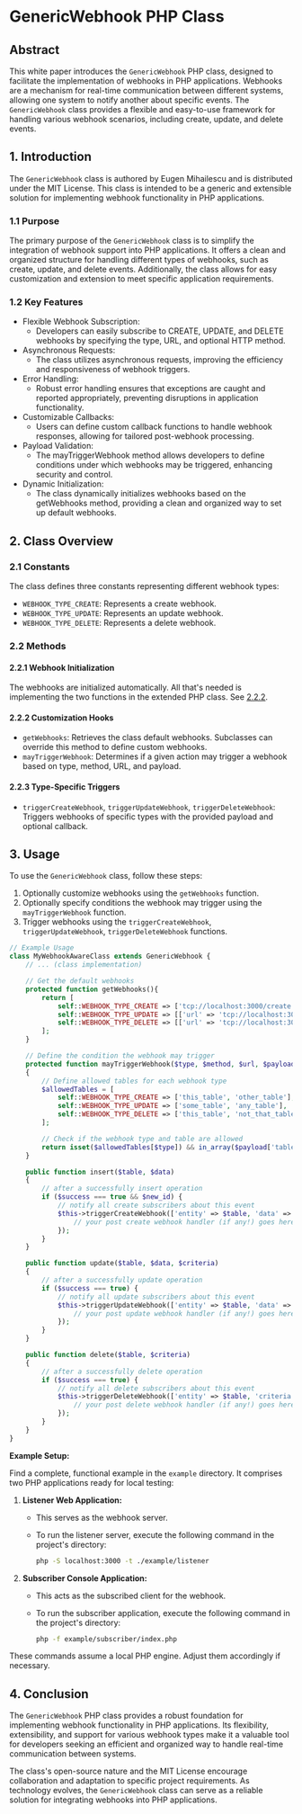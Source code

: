 # GenericWebhook PHP Class

## Abstract

This white paper introduces the `GenericWebhook` PHP class, designed to facilitate the implementation of webhooks in PHP applications. Webhooks are a mechanism for real-time communication between different systems, allowing one system to notify another about specific events. The `GenericWebhook` class provides a flexible and easy-to-use framework for handling various webhook scenarios, including create, update, and delete events.

## 1. Introduction

The `GenericWebhook` class is authored by Eugen Mihailescu and is distributed under the MIT License. This class is intended to be a generic and extensible solution for implementing webhook functionality in PHP applications.

### 1.1 Purpose

The primary purpose of the `GenericWebhook` class is to simplify the integration of webhook support into PHP applications. It offers a clean and organized structure for handling different types of webhooks, such as create, update, and delete events. Additionally, the class allows for easy customization and extension to meet specific application requirements.

### 1.2 Key Features

- Flexible Webhook Subscription:
  - Developers can easily subscribe to CREATE, UPDATE, and DELETE webhooks by specifying the type, URL, and optional HTTP method.
- Asynchronous Requests:
  - The class utilizes asynchronous requests, improving the efficiency and responsiveness of webhook triggers.
- Error Handling:
  - Robust error handling ensures that exceptions are caught and reported appropriately, preventing disruptions in application functionality.
- Customizable Callbacks:
  - Users can define custom callback functions to handle webhook responses, allowing for tailored post-webhook processing.
- Payload Validation:
  - The mayTriggerWebhook method allows developers to define conditions under which webhooks may be triggered, enhancing security and control.
- Dynamic Initialization:
  - The class dynamically initializes webhooks based on the getWebhooks method, providing a clean and organized way to set up default webhooks.

## 2. Class Overview

### 2.1 Constants

The class defines three constants representing different webhook types:

- `WEBHOOK_TYPE_CREATE`: Represents a create webhook.
- `WEBHOOK_TYPE_UPDATE`: Represents an update webhook.
- `WEBHOOK_TYPE_DELETE`: Represents a delete webhook.

### 2.2 Methods

#### 2.2.1 Webhook Initialization

The webhooks are initialized automatically. All that's needed is implementing the two functions in the extended PHP class. See [2.2.2](#2.2.2-customization-hooks).

#### 2.2.2 Customization Hooks

- `getWebhooks`: Retrieves the class default webhooks. Subclasses can override this method to define custom webhooks.
- `mayTriggerWebhook`: Determines if a given action may trigger a webhook based on type, method, URL, and payload.

#### 2.2.3 Type-Specific Triggers

- `triggerCreateWebhook`, `triggerUpdateWebhook`, `triggerDeleteWebhook`: Triggers webhooks of specific types with the provided payload and optional callback.

## 3. Usage

To use the `GenericWebhook` class, follow these steps:

1. Optionally customize webhooks using the `getWebhooks` function.
2. Optionally specify conditions the webhook may trigger using the `mayTriggerWebhook` function.
3. Trigger webhooks using the `triggerCreateWebhook`, `triggerUpdateWebhook`, `triggerDeleteWebhook` functions.

```php
// Example Usage
class MyWebhookAwareClass extends GenericWebhook {
    // ... (class implementation)

    // Get the default webhooks
    protected function getWebhooks(){
        return [
            self::WEBHOOK_TYPE_CREATE => ['tcp://localhost:3000/create'],
            self::WEBHOOK_TYPE_UPDATE => [['url' => 'tcp://localhost:3000/update', 'method' => 'PATCH']],
            self::WEBHOOK_TYPE_DELETE => [['url' => 'tcp://localhost:3000/delete', 'method' => 'DELETE']]
        ];
    }

    // Define the condition the webhook may trigger
    protected function mayTriggerWebhook($type, $method, $url, $payload)
    {
        // Define allowed tables for each webhook type
        $allowedTables = [
            self::WEBHOOK_TYPE_CREATE => ['this_table', 'other_table'],
            self::WEBHOOK_TYPE_UPDATE => ['some_table', 'any_table'],
            self::WEBHOOK_TYPE_DELETE => ['this_table', 'not_that_table'],
        ];

        // Check if the webhook type and table are allowed
        return isset($allowedTables[$type]) && in_array($payload['table'], $allowedTables[$type]);
    }

    public function insert($table, $data)
    {
        // after a successfully insert operation
        if ($success === true && $new_id) {
            // notify all create subscribers about this event
            $this->triggerCreateWebhook(['entity' => $table, 'data' => $data, 'newId' => $new_id], function ($res, $headers) {
                // your post create webhook handler (if any!) goes here
            });
        }
    }

    public function update($table, $data, $criteria)
    {
        // after a successfully update operation
        if ($success === true) {
            // notify all update subscribers about this event
            $this->triggerUpdateWebhook(['entity' => $table, 'data' => $data, 'criteria' => $criteria], function ($res, $headers) {
                // your post update webhook handler (if any!) goes here
            });
        }
    }

    public function delete($table, $criteria)
    {
        // after a successfully delete operation
        if ($success === true) {
            // notify all delete subscribers about this event
            $this->triggerDeleteWebhook(['entity' => $table, 'criteria' => $criteria], function ($res, $headers) {
                // your post delete webhook handler (if any!) goes here
            });
        }
    }
}
```

**Example Setup:**

Find a complete, functional example in the `example` directory. It comprises two PHP applications ready for local testing:

1. **Listener Web Application:**

   - This serves as the webhook server.
   - To run the listener server, execute the following command in the project's directory:

     ```bash
     php -S localhost:3000 -t ./example/listener
     ```

2. **Subscriber Console Application:**
   - This acts as the subscribed client for the webhook.
   - To run the subscriber application, execute the following command in the project's directory:

     ```bash
     php -f example/subscriber/index.php
     ```

These commands assume a local PHP engine. Adjust them accordingly if necessary.

## 4. Conclusion

The `GenericWebhook` PHP class provides a robust foundation for implementing webhook functionality in PHP applications. Its flexibility, extensibility, and support for various webhook types make it a valuable tool for developers seeking an efficient and organized way to handle real-time communication between systems.

The class's open-source nature and the MIT License encourage collaboration and adaptation to specific project requirements. As technology evolves, the `GenericWebhook` class can serve as a reliable solution for integrating webhooks into PHP applications.
